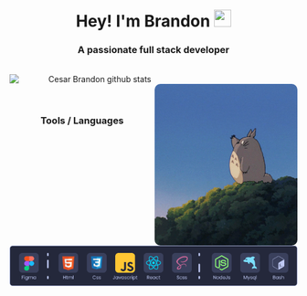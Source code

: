 <h1 align="center">Hey! I'm Brandon <img src="https://raw.githubusercontent.com/Pocco81/Pocco81/main/assets/hi.gif?raw=true" width="30px" height="30px"></h1>

<div align="center">
		<h3 >A passionate full stack developer</h3><br>
		<img align="left" width="300" src="https://github-readme-stats.vercel.app/api/top-langs/?username=Cesar-Brandon&theme=blueberry" alt="Cesar Brandon github stats">
		<img align="right" src="./assets/ghibli.gif" alt="giphy" width="250" style=" border-radius:10px;">
</div></br>

&nbsp;

<div align="center">

### Tools / Languages
![tools](./assets/Tools-lenguages.png)
</div>

